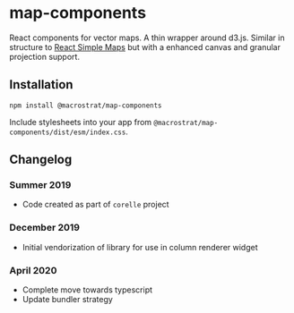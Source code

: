 # map-components

React components for vector maps. A thin wrapper around d3.js.
Similar in structure to [React Simple Maps](https://www.react-simple-maps.io/examples/usa-with-state-labels/)
but with a enhanced canvas and granular projection support.

## Installation

```
npm install @macrostrat/map-components
```

Include stylesheets into your app from `@macrostrat/map-components/dist/esm/index.css`.

## Changelog

### Summer 2019

- Code created as part of `corelle` project

### December 2019

- Initial vendorization of library for use in column renderer widget

### April 2020

- Complete move towards typescript
- Update bundler strategy
